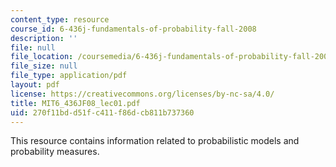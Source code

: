 ```yaml
---
content_type: resource
course_id: 6-436j-fundamentals-of-probability-fall-2008
description: ''
file: null
file_location: /coursemedia/6-436j-fundamentals-of-probability-fall-2008/270f11bdd51fc411f86dcb811b737360_MIT6_436JF08_lec01.pdf
file_size: null
file_type: application/pdf
layout: pdf
license: https://creativecommons.org/licenses/by-nc-sa/4.0/
title: MIT6_436JF08_lec01.pdf
uid: 270f11bd-d51f-c411-f86d-cb811b737360
---
```

This resource contains information related to probabilistic models and probability measures.